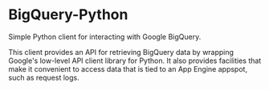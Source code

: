 BigQuery-Python
===============

Simple Python client for interacting with Google BigQuery.

This client provides an API for retrieving BigQuery data by wrapping Google's low-level API client library for Python. It also provides facilities that make it convenient to access data that is tied to an App Engine appspot, such as request logs.
